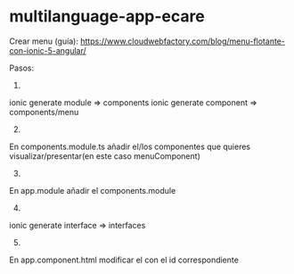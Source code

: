 # multilanguage-app-ecare



Crear menu (guía):
https://www.cloudwebfactory.com/blog/menu-flotante-con-ionic-5-angular/

Pasos:

1.
ionic generate module => components
ionic generate component => components/menu

2.
En components.module.ts añadir el/los componentes que quieres visualizar/presentar(en este caso menuComponent)

3.
En app.module añadir el components.module 

4.
ionic generate interface => interfaces

5.
En app.component.html modificar el <ion-router-outle> con el id correspondiente
